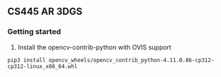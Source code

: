 ## CS445 AR 3DGS

### Getting started
1. Install the opencv-contrib-python with OVIS support
```
pip3 install opencv_wheels/opencv_contrib_python-4.11.0.86-cp312-cp312-linux_x86_64.whl
```